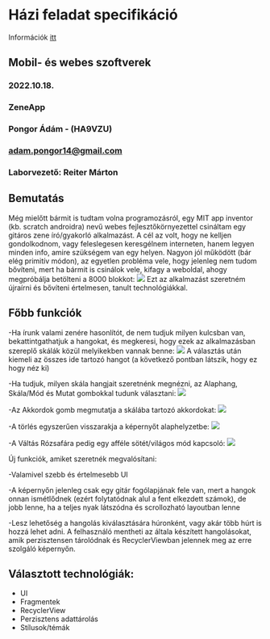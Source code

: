 # Házi feladat specifikáció

Információk [itt](https://viauac00.github.io/laborok/hf)

## Mobil- és webes szoftverek
### 2022.10.18.
### ZeneApp
### Pongor Ádám - (HA9VZU)
### adam.pongor14@gmail.com
### Laborvezető: Reiter Márton

## Bemutatás

Még mielőtt bármit is tudtam volna programozásról, egy MIT app inventor (kb. scratch androidra) nevű webes fejlesztőkörnyezettel csináltam egy gitáros zene író/gyakorló alkalmazást. A cél az volt, hogy ne kelljen gondolkodnom, vagy feleslegesen keresgélnem interneten, hanem legyen minden info, amire szükségem van egy helyen. Nagyon jól működött (bár elég primitív módon), az egyetlen probléma vele, hogy jelenleg nem tudom bővíteni, mert ha bármit is csinálok vele, kifagy a weboldal, ahogy megpróbálja betölteni a 8000 blokkot:
![](8000.png)
Ezt az alkalmazást szeretném újraírni és bővíteni értelmesen, tanult technológiákkal.

## Főbb funkciók

-Ha írunk valami zenére hasonlítót, de nem tudjuk milyen kulcsban van, bekattintgathatjuk a hangokat, és megkeresi, hogy ezek az alkalmazásban szereplő skálák közül melyikekben vannak benne:
![](Screenshot_20221009-173909.jpg)
A választás után kiemeli az összes ide tartozó hangot (a következő pontban látszik, hogy ez hogy néz ki)

-Ha tudjuk, milyen skála hangjait szeretnénk megnézni, az Alaphang, Skála/Mód és Mutat gombokkal tudunk választani:
![](Screenshot_20221009-173938.jpg)

-Az Akkordok gomb megmutatja a skálába tartozó akkordokat:
![](Screenshot_20221009-174005.jpg)

-A törlés egyszerűen visszarakja a képernyőt alaphelyzetbe:
![](Screenshot_20221009-173846.jpg)

-A Váltás Rózsafára pedig egy afféle sötét/világos mód kapcsoló:
![](Screenshot_20221009-174026.jpg)

Új funkciók, amiket szeretnék megvalósítani:

-Valamivel szebb és értelmesebb UI

-A képernyőn jelenleg csak egy gitár fogólapjának fele van, mert a hangok onnan ismétlődnek (ezért folytatódnak alul a fent elkezdett számok), de jobb lenne, ha a teljes nyak látszódna és scrollozható layoutban lenne

-Lesz lehetőség a hangolás kiválasztására húronként, vagy akár több húrt is hozzá lehet adni. A felhasználó mentheti az általa készített hangolásokat, amik perzisztensen tárolódnak és RecyclerViewban jelennek meg az erre szolgáló képernyőn.

## Választott technológiák:

- UI
- Fragmentek
- RecyclerView
- Perzisztens adattárolás
- Stílusok/témák